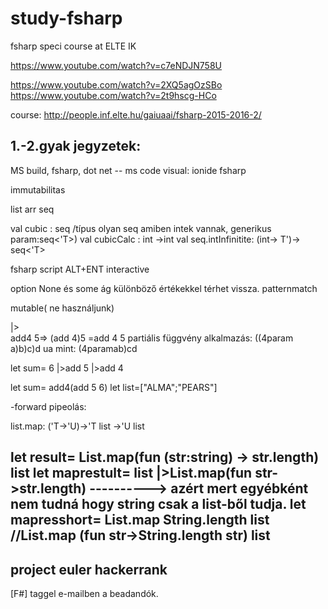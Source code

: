 # study-fsharp
fsharp speci course at ELTE IK

https://www.youtube.com/watch?v=c7eNDJN758U

https://www.youtube.com/watch?v=2XQ5agOzSBo
https://www.youtube.com/watch?v=2t9hscg-HCo


course: http://people.inf.elte.hu/gaiuaai/fsharp-2015-2016-2/


1.-2.gyak jegyzetek:
-----------------------
MS build, fsharp, dot net -- ms code
visual: ionide fsharp

immutabilitas

list arr seq

val cubic : seq<int>
/típus olyan seq amiben intek vannak, generikus param:seq<'T>)
val cubicCalc : int ->int
val seq.intInfinitite: (int-> T')-> seq<'T>

fsharp script
ALT+ENT interactive

option<T>
None és some ág különböző értékekkel térhet vissza.
patternmatch

mutable( ne használjunk)

|>  
add4 5=> (add 4)5 =add 4 5
partiális függvény alkalmazás:
((4param a)b)c)d
ua mint: (4paramab)cd

let sum=
  6
  |>add 5
  |>add 4

let sum= add4(add 5 6)
let list=["ALMA";"PEARS"]

-forward pipeolás:

list.map: ('T->'U)->'T list ->'U list

let result=
  List.map(fun (str:string) -> str.length) list
let maprestult=
  list
  |>List.map(fun str->str.length)  ----------> azért mert egyébként nem tudná hogy string csak a list-ből tudja.
let mapresshort=
  List.map String.length list
//List.map (fun str->String.length str) list
-----------------
project euler
hackerrank
---------------
[F#] taggel e-mailben a beadandók.



